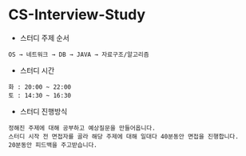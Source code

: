 # CS-Interview-Study
- 스터디 주제 순서
```
OS → 네트워크 → DB → JAVA → 자료구조/알고리즘
```
- 스터디 시간
```
화 : 20:00 ~ 22:00
토 : 14:30 ~ 16:30
```
- 스터디 진행방식
```
정해진 주제에 대해 공부하고 예상질문을 만들어옵니다.
스터디 시작 전 면접자를 골라 해당 주제에 대해 일대다 40분동안 면접을 진행합니다.
20분동안 피드백을 주고받습니다. 
```

